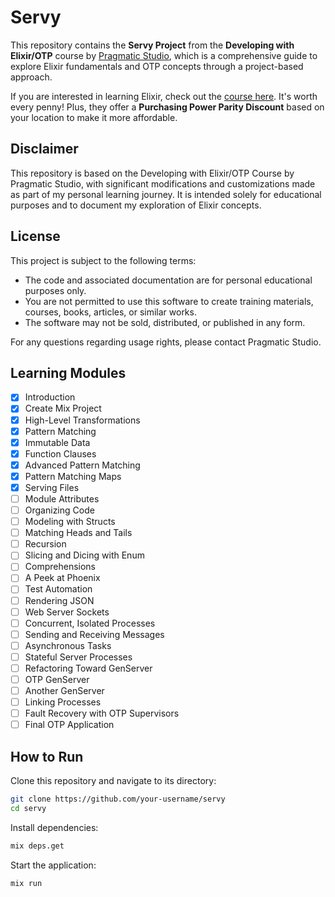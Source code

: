# Servy

This repository contains the **Servy Project** from the **Developing with Elixir/OTP** course by [Pragmatic Studio](https://pragmaticstudio.com), which is a comprehensive guide to explore Elixir fundamentals and OTP concepts through a project-based approach.

If you are interested in learning Elixir, check out the [course here](https://pragmaticstudio.com/courses/elixir). It's worth every penny! Plus, they offer a **Purchasing Power Parity Discount** based on your location to make it more affordable.

## Disclaimer

This repository is based on the Developing with Elixir/OTP Course by Pragmatic Studio, with significant modifications and customizations made as part of my personal learning journey. It is intended solely for educational purposes and to document my exploration of Elixir concepts.

## License

This project is subject to the following terms:

- The code and associated documentation are for personal educational purposes only.
- You are not permitted to use this software to create training materials, courses, books, articles, or similar works.
- The software may not be sold, distributed, or published in any form.

For any questions regarding usage rights, please contact Pragmatic Studio.

## Learning Modules

- [x] Introduction
- [x] Create Mix Project
- [x] High-Level Transformations
- [x] Pattern Matching
- [x] Immutable Data
- [x] Function Clauses
- [x] Advanced Pattern Matching
- [x] Pattern Matching Maps
- [x] Serving Files
- [ ] Module Attributes
- [ ] Organizing Code
- [ ] Modeling with Structs
- [ ] Matching Heads and Tails
- [ ] Recursion
- [ ] Slicing and Dicing with Enum
- [ ] Comprehensions
- [ ] A Peek at Phoenix
- [ ] Test Automation
- [ ] Rendering JSON
- [ ] Web Server Sockets
- [ ] Concurrent, Isolated Processes
- [ ] Sending and Receiving Messages
- [ ] Asynchronous Tasks
- [ ] Stateful Server Processes
- [ ] Refactoring Toward GenServer
- [ ] OTP GenServer
- [ ] Another GenServer
- [ ] Linking Processes
- [ ] Fault Recovery with OTP Supervisors
- [ ] Final OTP Application

## How to Run

Clone this repository and navigate to its directory:

```bash
git clone https://github.com/your-username/servy
cd servy
```

Install dependencies:

```bash
mix deps.get
```

Start the application:

```bash
mix run
```
